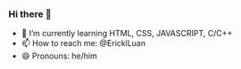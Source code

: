 ### Hi there 👋

- 🌱 I’m currently learning HTML, CSS, JAVASCRIPT, C/C++
- 📫 How to reach me: @EricklLuan
- 😄 Pronouns: he/him

